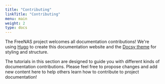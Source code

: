 ```yaml
---
title: "Contributing"
linkTitle: "Contributing"
menu: main
weight: 2
type: docs
---
```


The FreeNAS project welcomes all documentation contributions!
We're using [Hugo](https://gohugo.io/) to create this documentation website and the [Docsy theme](https://www.docsy.dev/) for styling and structure.

The tutorials in this section are designed to guide you with different kinds of documentation contributions.
Please feel free to propose changes and add new content here to help others learn how to contribute to project documentation!
